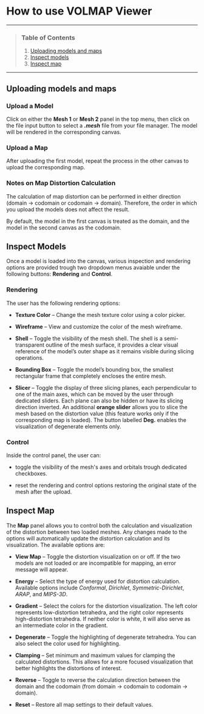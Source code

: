 # How to use VOLMAP Viewer

---

> ### **Table of Contents**
>
> 1. [Uploading models and maps](#uploading-models-and-maps)
> 1. [Inspect models](#setup-and-launch)
> 1. [Inspect map](#usage)

---

## Uploading models and maps

### Upload a Model

Click on either the **Mesh 1** or **Mesh 2** panel in the top menu, then click on the file input button to select a **_.mesh_** file from your file manager. The model will be rendered in the corresponding canvas.

### Upload a Map

After uploading the first model, repeat the process in the other canvas to upload the corresponding map.

### Notes on Map Distortion Calculation

The calculation of map distortion can be performed in either direction (domain → codomain or codomain → domain). Therefore, the order in which you upload the models does not affect the result.

By default, the model in the first canvas is treated as the domain, and the model in the second canvas as the codomain.

## Inspect Models

Once a model is loaded into the canvas, various inspection and rendering options are provided trough two dropdown menus avaiable under the following buttons: **Rendering** and **Control**.

### Rendering

The user has the following rendering options:

- **Texture Color** – Change the mesh texture color using a color picker.

- **Wireframe** – View and customize the color of the mesh wireframe.

- **Shell** – Toggle the visibility of the mesh shell. The shell is a semi-transparent outline of the mesh surface, it provides a clear visual reference of the model’s outer shape as it remains visible during slicing operations.

- **Bounding Box** – Toggle the model’s bounding box, the smallest rectangular frame that completely encloses the entire mesh.

- **Slicer** – Toggle the display of three slicing planes, each perpendicular to one of the main axes, which can be moved by the user through dedicated sliders. Each plane can also be hidden or have its slicing direction inverted. An additional **orange slider** allows you to slice the mesh based on the distortion value (this feature works only if the corresponding map is loaded). The button labelled **Deg.** enables the visualization of degenerate elements only.

### Control

Inside the control panel, the user can:

- toggle the visibility of the mesh's axes and orbitals trough dedicated checkboxes.

- reset the rendering and control options restoring the original state of the mesh after the upload.

## Inspect Map

The **Map** panel allows you to control both the calculation and visualization of the distortion between two loaded meshes. Any changes made to the options will automatically update the distortion calculation and its visualization. The available options are:

- **View Map** – Toggle the distortion visualization on or off. If the two models are not loaded or are incompatible for mapping, an error message will appear.

- **Energy** – Select the type of energy used for distortion calculation. Available options include _Conformal_, _Dirichlet_, _Symmetric-Dirichlet_, _ARAP_, and _MIPS-3D_.

- **Gradient** – Select the colors for the distortion visualization. The left color represents low-distortion tetrahedra, and the right color represents high-distortion tetrahedra. If neither color is white, it will also serve as an intermediate color in the gradient.

- **Degenerate** – Toggle the highlighting of degenerate tetrahedra. You can also select the color used for highlighting.

- **Clamping** – Set minimum and maximum values for clamping the calculated distortions. This allows for a more focused visualization that better highlights the distortions of interest.

- **Reverse** – Toggle to reverse the calculation direction between the domain and the codomain (from domain → codomain to codomain → domain).

- **Reset** – Restore all map settings to their default values.
